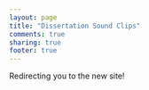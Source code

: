 ```yaml
---
layout: page
title: "Dissertation Sound Clips"
comments: true
sharing: true
footer: true
---
```

<script>window.location = "http://diss.herokuapp.com";</script>
Redirecting you to the new site!
